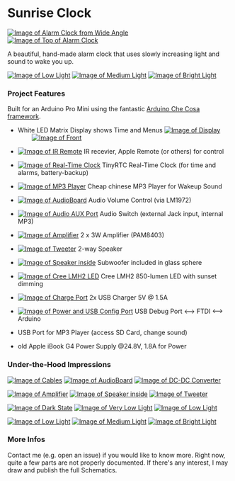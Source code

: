 Sunrise Clock
=============

[![Image of Alarm Clock from Wide Angle][i_wide]][wide]        
[![Image of Top of Alarm Clock][i_top]][top]

A beautiful, hand-made alarm clock that uses slowly increasing light and sound to wake you up.

[![Image of Low Light][i_li6]][li6] 
[![Image of Medium Light][i_li10]][li10] 
[![Image of Bright Light][i_li23]][li23]

### Project Features

Built for an Arduino Pro Mini using the fantastic [Arduino Che Cosa framework](http://github.com/mikaelpatel/Cosa).

  - White LED Matrix Display shows Time and Menus
   [![Image of Display][i_disp]][disp]        
   [![Image of Front][i_front]][front]

  - [![Image of IR Remote][i_remote]][remote] IR recevier, Apple Remote (or others) for control

  - [![Image of Real-Time Clock][i_rtc]][rtc] TinyRTC Real-Time Clock (for time and alarms, battery-backup)
  
  - [![Image of MP3 Player][i_mp3]][mp3] Cheap chinese MP3 Player for Wakeup Sound

  - [![Image of AudioBoard][i_AudioBoard]][AudioBoard] Audio Volume Control (via LM1972)

  - [![Image of Audio AUX Port][i_audio]][audio] Audio Switch (external Jack input, internal MP3)

  - [![Image of Amplifier][i_amplifier]][amplifier] 2 x 3W Amplifier (PAM8403)

  - [![Image of Tweeter][i_tweeter]][tweeter] 2-way Speaker
  - [![Image of Speaker inside][i_speaker_inside]][speaker_inside] Subwoofer included in glass sphere
 
  - [![Image of Cree LMH2 LED][i_cree_led]][cree_led] Cree LMH2 850-lumen LED with sunset dimming

  - [![Image of Charge Port][i_charge]][charge] 2x USB Charger 5V @ 1.5A

  - [![Image of Power and USB Config Port][i_power]][power] USB Debug Port <--> FTDI <--> Arduino
  - USB Port for MP3 Player (access SD Card, change sound)
  - old Apple iBook G4 Power Supply @24.8V, 1.8A for Power

### Under-the-Hood Impressions
[![Image of Cables][i_cables]][cables]
[![Image of AudioBoard][i_AudioBoard]][AudioBoard]
[![Image of DC-DC Converter][i_dc-dc-conv]][dc-dc-conv]

[![Image of Amplifier][i_amplifier]][amplifier]
[![Image of Speaker inside][i_speaker_inside]][speaker_inside]
[![Image of Tweeter][i_tweeter1]][tweeter1]

[![Image of Dark State][i_dark]][dark]
[![Image of Very Low Light][i_li4]][li4]
[![Image of Low Light][i_li5]][li5]

[![Image of Low Light][i_li6]][li6]
[![Image of Medium Light][i_li10]][li10]
[![Image of Bright Light][i_li23]][li23]

### More Infos
Contact me (e.g. open an issue) if you would like to know more. Right now, quite a few parts are not properly documented. If there's any interest, I may draw and publish the full Schematics. 

[i_amplifier]: https://raw.githubusercontent.com/dgschwend/sunrise-clock/master/Documentation/Photos/Thumbs/amplifier.jpg
[amplifier]: https://github.com/dgschwend/sunrise-clock/blob/master/Documentation/Photos/amplifier.jpg
[i_audio]: https://raw.githubusercontent.com/dgschwend/sunrise-clock/master/Documentation/Photos/Thumbs/audio.jpg
[audio]: https://github.com/dgschwend/sunrise-clock/blob/master/Documentation/Photos/audio.jpg
[i_AudioBoard]: https://raw.githubusercontent.com/dgschwend/sunrise-clock/master/Documentation/Photos/Thumbs/AudioBoard.jpg
[AudioBoard]: https://github.com/dgschwend/sunrise-clock/blob/master/Documentation/Photos/AudioBoard.jpg
[i_cables]: https://raw.githubusercontent.com/dgschwend/sunrise-clock/master/Documentation/Photos/Thumbs/cables.jpg
[cables]: https://github.com/dgschwend/sunrise-clock/blob/master/Documentation/Photos/cables.jpg
[i_charge]: https://raw.githubusercontent.com/dgschwend/sunrise-clock/master/Documentation/Photos/Thumbs/charge.jpg
[charge]: https://github.com/dgschwend/sunrise-clock/blob/master/Documentation/Photos/charge.jpg
[i_cree_led]: https://raw.githubusercontent.com/dgschwend/sunrise-clock/master/Documentation/Photos/Thumbs/cree_led.jpg
[cree_led]: https://github.com/dgschwend/sunrise-clock/blob/master/Documentation/Photos/cree_led.jpg
[i_dark]: https://raw.githubusercontent.com/dgschwend/sunrise-clock/master/Documentation/Photos/Thumbs/dark.jpg
[dark]: https://github.com/dgschwend/sunrise-clock/blob/master/Documentation/Photos/dark.jpg
[i_dc-dc-conv]: https://raw.githubusercontent.com/dgschwend/sunrise-clock/master/Documentation/Photos/Thumbs/dc-dc-conv.jpg
[dc-dc-conv]: https://github.com/dgschwend/sunrise-clock/blob/master/Documentation/Photos/dc-dc-conv.jpg
[i_disp]: https://raw.githubusercontent.com/dgschwend/sunrise-clock/master/Documentation/Photos/Thumbs/disp.jpg
[disp]: https://github.com/dgschwend/sunrise-clock/blob/master/Documentation/Photos/disp.jpg
[i_front]: https://raw.githubusercontent.com/dgschwend/sunrise-clock/master/Documentation/Photos/Thumbs/front.jpg
[front]: https://github.com/dgschwend/sunrise-clock/blob/master/Documentation/Photos/front.jpg
[i_li4]: https://raw.githubusercontent.com/dgschwend/sunrise-clock/master/Documentation/Photos/Thumbs/li4.jpg
[li4]: https://github.com/dgschwend/sunrise-clock/blob/master/Documentation/Photos/li4.jpg
[i_li5]: https://raw.githubusercontent.com/dgschwend/sunrise-clock/master/Documentation/Photos/Thumbs/li5.jpg
[li5]: https://github.com/dgschwend/sunrise-clock/blob/master/Documentation/Photos/li5.jpg
[i_li6]: https://raw.githubusercontent.com/dgschwend/sunrise-clock/master/Documentation/Photos/Thumbs/li6.jpg
[li6]: https://github.com/dgschwend/sunrise-clock/blob/master/Documentation/Photos/li6.jpg
[i_li10]: https://raw.githubusercontent.com/dgschwend/sunrise-clock/master/Documentation/Photos/Thumbs/li10.jpg
[li10]: https://github.com/dgschwend/sunrise-clock/blob/master/Documentation/Photos/li10.jpg
[i_li23]: https://raw.githubusercontent.com/dgschwend/sunrise-clock/master/Documentation/Photos/Thumbs/li23.jpg
[li23]: https://github.com/dgschwend/sunrise-clock/blob/master/Documentation/Photos/li23.jpg
[i_mp3]: https://raw.githubusercontent.com/dgschwend/sunrise-clock/master/Documentation/Photos/Thumbs/mp3.jpg
[mp3]: https://github.com/dgschwend/sunrise-clock/blob/master/Documentation/Photos/mp3.jpg
[i_power]: https://raw.githubusercontent.com/dgschwend/sunrise-clock/master/Documentation/Photos/Thumbs/power.jpg
[power]: https://github.com/dgschwend/sunrise-clock/blob/master/Documentation/Photos/power.jpg
[i_remote]: https://raw.githubusercontent.com/dgschwend/sunrise-clock/master/Documentation/Photos/Thumbs/remote.jpg
[remote]: https://github.com/dgschwend/sunrise-clock/blob/master/Documentation/Photos/remote.jpg
[i_rtc]: https://raw.githubusercontent.com/dgschwend/sunrise-clock/master/Documentation/Photos/Thumbs/rtc.jpg
[rtc]: https://github.com/dgschwend/sunrise-clock/blob/master/Documentation/Photos/rtc.jpg
[i_speaker_inside]: https://raw.githubusercontent.com/dgschwend/sunrise-clock/master/Documentation/Photos/Thumbs/speaker_inside.jpg
[speaker_inside]: https://github.com/dgschwend/sunrise-clock/blob/master/Documentation/Photos/speaker_inside.jpg
[i_top]: https://raw.githubusercontent.com/dgschwend/sunrise-clock/master/Documentation/Photos/Thumbs/top.jpg
[top]: https://github.com/dgschwend/sunrise-clock/blob/master/Documentation/Photos/top.jpg
[i_tweeter]: https://raw.githubusercontent.com/dgschwend/sunrise-clock/master/Documentation/Photos/Thumbs/tweeter.jpg
[tweeter]: https://github.com/dgschwend/sunrise-clock/blob/master/Documentation/Photos/tweeter.jpg
[i_tweeter1]: https://raw.githubusercontent.com/dgschwend/sunrise-clock/master/Documentation/Photos/Thumbs/tweeter1.jpg
[tweeter1]: https://github.com/dgschwend/sunrise-clock/blob/master/Documentation/Photos/tweeter1.jpg
[i_wide]: https://raw.githubusercontent.com/dgschwend/sunrise-clock/master/Documentation/Photos/Thumbs/wide.jpg
[wide]: https://github.com/dgschwend/sunrise-clock/blob/master/Documentation/Photos/wide.jpg
